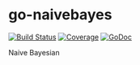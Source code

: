 # go-naivebayes
[![Build Status](https://travis-ci.org/tophers42/go-naivebayes/naivebayes.svg?branch=master)](https://travis-ci.org/tophers42/go-naivebayes/naivebayes)
[![Coverage](http://gocover.io/_badge/github.com/tophers42/go-naivebayes/naivebayes)](http://gocover.io/github.com/tophers42/go-naivebayes/naivebayes)
[![GoDoc](https://godoc.org/github.com/tophers42/go-naivebayes/naivebayes?status.svg)](https://godoc.org/github.com/tophers42/go-naivebayes/naivebayes)

Naive Bayesian
